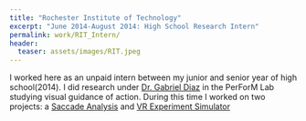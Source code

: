```yaml
---
title: "Rochester Institute of Technology"
excerpt: "June 2014-August 2014: High School Research Intern"
permalink: work/RIT_Intern/
header:
  teaser: assets/images/RIT.jpeg
---
```

I worked here as an unpaid intern between my junior and senior year of high school(2014).  I did research under [Dr. Gabriel Diaz](https://www.rit.edu/science/people/gabriel-diaz) in the PerForM Lab studying visual guidance of action.  During this time I worked on two projects: a [Saccade Analysis](/projects/SaccadeAnalyzer/) and [VR Experiment Simulator](/projects/VRSimulator/)
